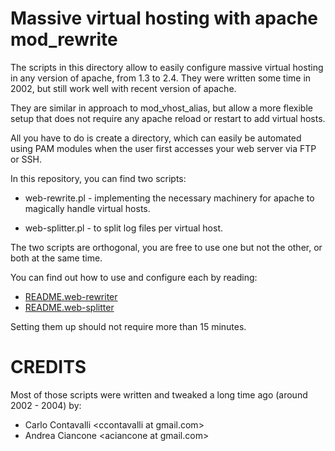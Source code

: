 Massive virtual hosting with apache mod\_rewrite
===============================================

The scripts in this directory allow to easily configure
massive virtual hosting in any version of apache, from
1.3 to 2.4. They were written some time in 2002, but still
work well with recent version of apache.

They are similar in approach to mod\_vhost\_alias, but
allow a more flexible setup that does not require any
apache reload or restart to add virtual hosts.

All you have to do is create a directory, which can easily
be automated using PAM modules when the user first accesses
your web server via FTP or SSH.

In this repository, you can find two scripts:

- web-rewrite.pl - implementing the necessary machinery for
  apache to magically handle virtual hosts.

- web-splitter.pl - to split log files per virtual host.

The two scripts are orthogonal, you are free to use one but
not the other, or both at the same time.

You can find out how to use and configure each by reading:

  - [README.web-rewriter](README.web-rewriter)
  - [README.web-splitter](README.web-splitter)

Setting them up should not require more than 15 minutes.

CREDITS
=======

Most of those scripts were written and tweaked a long time
ago (around 2002 - 2004) by:

- Carlo Contavalli &lt;ccontavalli at gmail.com&gt;
- Andrea Ciancone &lt;aciancone at gmail.com&gt;

